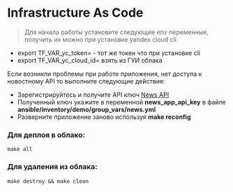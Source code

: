 # Infrastructure As Code

> Для начала работы установите следующие env переменные, получить их можно при установке yandex cloud cli

- export TF_VAR_yc_token= - тот же токен что при установке cli
- export TF_VAR_yc_cloud_id= взять из ГУИ облака

Если возникли проблемы при работе приложения, нет доступа к новостному API то выполните следующие действия:

- Зарегистрируйтесь и получите API ключ [News API](https://newsapi.org/register)
- Полученный ключ укажите в переменной **news_app_api_key** в файле **ansible/inventory/demo/group_vars/news.yml**
- Разверните приложение заново используя **make reconfig**
### Для деплоя в облако:

```shell
make all
```

### Для удаления из облака:

```shell
make destroy && make clean
```